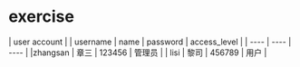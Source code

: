 # exercise
| user account |
| username | name | password | access_level |
| ---- | ---- | ---- |
|zhangsan	| 章三	| 123456 | 管理员 |
| lisi | 黎司 | 456789 | 用户 |
